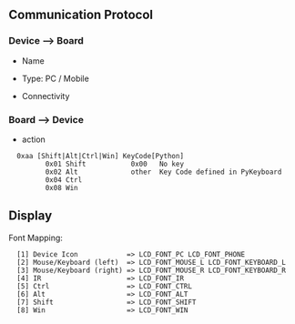 ## Communication Protocol

### Device --> Board

* Name
* Type: PC / Mobile
  
* Connectivity

### Board --> Device

* action
```
  0xaa [Shift|Alt|Ctrl|Win] KeyCode[Python]  
         0x01 Shift           0x00   No key
         0x02 Alt             other  Key Code defined in PyKeyboard
         0x04 Ctrl
         0x08 Win
```

## Display

Font Mapping:
```
  [1] Device Icon            => LCD_FONT_PC LCD_FONT_PHONE
  [2] Mouse/Keyboard (left)  => LCD_FONT_MOUSE_L LCD_FONT_KEYBOARD_L
  [3] Mouse/Keyboard (right) => LCD_FONT_MOUSE_R LCD_FONT_KEYBOARD_R
  [4] IR                     => LCD_FONT_IR
  [5] Ctrl                   => LCD_FONT_CTRL
  [6] Alt                    => LCD_FONT_ALT
  [7] Shift                  => LCD_FONT_SHIFT
  [8] Win                    => LCD_FONT_WIN
```